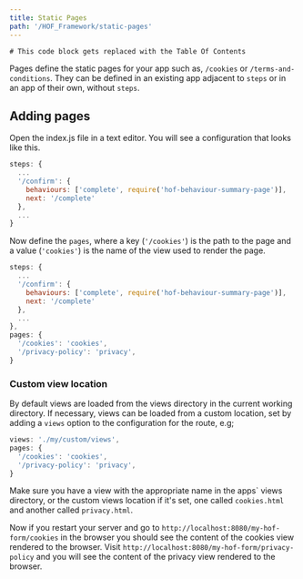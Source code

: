 ```yaml
---
title: Static Pages
path: '/HOF_Framework/static-pages'
---
```

```toc
# This code block gets replaced with the Table Of Contents
```
Pages define the static pages for your app such as, `/cookies` or `/terms-and-conditions`.
They can be defined in an existing app adjacent to `steps` or in an app of their own, without `steps`.

## Adding pages

Open the index.js file in a text editor. You will see a configuration that looks like this.

```js
steps: {
  ...
  '/confirm': {
    behaviours: ['complete', require('hof-behaviour-summary-page')],
    next: '/complete'
  },
  ...
}
```

Now define the `pages`, where a key (`'/cookies'`) is the path to the page and a value (`'cookies'`) is the name of the view used to render the page.

```js
steps: {
  ...
  '/confirm': {
    behaviours: ['complete', require('hof-behaviour-summary-page')],
    next: '/complete'
  },
  ...
},
pages: {
  '/cookies': 'cookies',
  '/privacy-policy': 'privacy',
}
```


### Custom view location

By default views are loaded from the views directory in the current working directory. If necessary, views can be loaded from a custom location, set by adding a `views` option to the configuration for the route, e.g;

```js
views: './my/custom/views',
pages: {
  '/cookies': 'cookies',
  '/privacy-policy': 'privacy',
}
```


Make sure you have a view with the appropriate name in the apps\` views directory, or the custom views location if it's set, one called `cookies.html` and another called `privacy.html`.

Now if you restart your server and go to `http://localhost:8080/my-hof-form/cookies` in the browser you should see the content of the cookies view rendered to the browser. Visit `http://localhost:8080/my-hof-form/privacy-policy` and you will see the content of the privacy view rendered to the browser.

